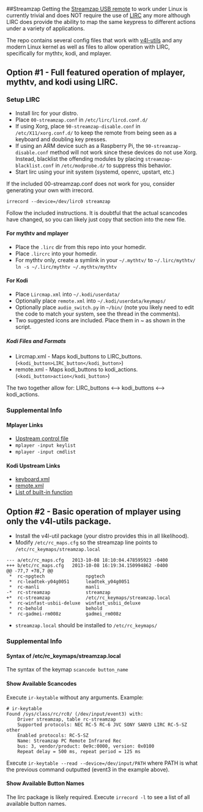 ##Streamzap
Getting the [Streamzap USB remote](http://www.streamzap.com/consumer/pc_remote/index.php) to work under Linux is currently trivial and does NOT require the use of [LIRC](http://www.lirc.org) any more although LIRC does provide the ability to map the same keypress to different actions under a variety of applications.

The repo contains several config files that work with [v4l-utils](http://git.linuxtv.org/v4l-utils.git) and any modern Linux kernel as well as files to allow operation with LIRC, specifically for mythtv, kodi, and mplayer.

## Option #1 - Full featured operation of mplayer, mythtv, and kodi using LIRC.
### Setup LIRC
* Install lirc for your distro.
* Place `00-streamzap.conf` in `/etc/lirc/lircd.conf.d/`
* If using Xorg, place `90-streamzap-disable.conf` in `/etc/X11/xorg.conf.d/` to keep the remote from being seen as a keyboard and doubling key presses.
* If using an ARM device such as a Raspberry Pi, the `90-streamzap-disable.conf` method will not work since these devices do not use Xorg. Instead, blacklist the offending modules by placing `streamzap-blacklist.conf` in `/etc/modprobe.d/` to suppress this behavior.
* Start lirc using your init system (systemd, openrc, upstart, etc.)

If the included 00-streamzap.conf does not work for you, consider generating your own with irrecord.
```
irrecord --device=/dev/lirc0 streamzap
```
Follow the included instructions.  It is doubtful that the actual scancodes have changed, so you can likely just copy that section into the new file.

#### For mythtv and mplayer
* Place the `.lirc` dir from this repo into your homedir.
* Place `.lircrc` into your homedir.
* For mythtv only, create a symlink in your `~/.mythtv/` to `~/.lirc/mythtv/` `ln -s ~/.lirc/mythtv ~/.mythtv/mythtv`

#### For Kodi
* Place `Lircmap.xml` into `~/.kodi/userdata/`
* Optionally place `remote.xml` into `~/.kodi/userdata/keymaps/`
* Optionally place `audio_switch.py` in `~/bin/` (note you likely need to edit the code to match your system, see the thread in the comments).
* Two suggested icons are included. Place them in ~ as shown in the script.

##### Kodi Files and Formats
* Lircmap.xml - Maps kodi_buttons to LIRC_buttons.  (`<kodi_button>LIRC_button</kodi_button>`)
* remote.xml - Maps kodi_buttons to kodi_actions.  (`<kodi_button>action</kodi_button>`)

The two together allow for: LIRC_buttons <--> kodi_buttons <--> kodi_actions.

### Supplemental Info
#### Mplayer Links
* [Upstream control file](/etc/mplayer/input.conf)
* `mplayer -input keylist`
* `mplayer -input cmdlist`

#### Kodi Upstream Links
* [keyboard.xml](https://github.com/xbmc/xbmc/blob/master/system/keymaps/keyboard.xml)
* [remote.xml](https://github.com/xbmc/xbmc/blob/master/system/keymaps/remote.xml)
* [List of built-in function](http://kodi.wiki/view/List_of_built-in_functions)

## Option #2 - Basic operation of mplayer using only the v4l-utils package.
* Install the v4l-util package (your distro provides this in all likelihood).
* Modify `/etc/rc_maps.cfg` so the streamzap line points to `/etc/rc_keymaps/streamzap.local`
```
--- a/etc/rc_maps.cfg	2013-10-08 18:10:04.478595923 -0400
+++ b/etc/rc_maps.cfg	2013-10-08 16:19:34.150994862 -0400
@@ -77,7 +78,7 @@
 *	rc-npgtech               npgtech
 *	rc-leadtek-y04g0051      leadtek_y04g0051
 *	rc-manli                 manli
-*	rc-streamzap             streamzap
+*	rc-streamzap             /etc/rc_keymaps/streamzap.local
 *	rc-winfast-usbii-deluxe  winfast_usbii_deluxe
 *	rc-behold                behold
 *	rc-gadmei-rm008z         gadmei_rm008z
```

* `streamzap.local` should be installed to `/etc/rc_keymaps/`

### Supplemental Info
#### Syntax of /etc/rc_keymaps/streamzap.local
The syntax of the keymap `scancode button_name`

#### Show Available Scancodes
Execute `ir-keytable` without any arguments.  Example:
```
# ir-keytable
Found /sys/class/rc/rc0/ (/dev/input/event3) with:
	Driver streamzap, table rc-streamzap
	Supported protocols: NEC RC-5 RC-6 JVC SONY SANYO LIRC RC-5-SZ other
	Enabled protocols: RC-5-SZ
	Name: Streamzap PC Remote Infrared Rec
	bus: 3, vendor/product: 0e9c:0000, version: 0x0100
	Repeat delay = 500 ms, repeat period = 125 ms
```

Execute `ir-keytable --read --device=/dev/input/PATH` where PATH is what the previous command outputted (event3 in the example above).

#### Show Available Button Names
The lirc package is likely required.  Execute `irrecord -l` to see a list of all available button names.

